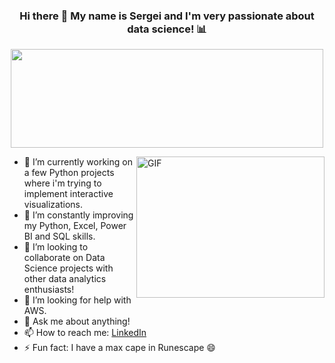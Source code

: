 ###  <p align="center"> Hi there 👋 My name is Sergei and I'm very passionate about data science! 📊 </p>

<p align="center"> 
<img src=  "https://user-images.githubusercontent.com/83758339/144279672-8137dcb6-e70b-41b9-a885-a9e9e0ba59e0.png" width="500" height="158" />
</p>

<img align="right" alt = "GIF" src= "https://user-images.githubusercontent.com/83758339/144259985-6fbe7bda-085e-41d9-9388-4c9675275fdc.gif" width="301" height="226"/>


- 🔭 I’m currently working on a few Python projects where i'm trying to implement interactive visualizations.
- 🌱 I’m constantly improving my Python, Excel, Power BI and SQL skills.
- 👯 I’m looking to collaborate on Data Science projects with other data analytics enthusiasts!
- 🤔 I’m looking for help with AWS.
- 💬 Ask me about anything!
- 📫 How to reach me: [LinkedIn](https://www.linkedin.com/in/sergei-s-393634174/)
- ⚡ Fun fact: I have a max cape in Runescape 😄
